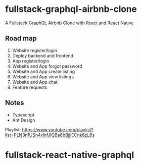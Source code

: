 # fullstack-graphql-airbnb-clone
A Fullstack GraphQL Airbnb Clone with React and React Native

## Road map

1. Website register/login
2. Deploy backend and frontend
3. App register/login
4. Website and App forgot password
5. Website and App create listing
6. Website and App view listings
7. Website and App chat
8. Feature requests

## Notes

- Typescript
- Ant Design

Playlist: https://www.youtube.com/playlist?list=PLN3n1USn4xlnfJIQBa6bBjjiECnk6zL6s
# fullstack-react-native-graphql
